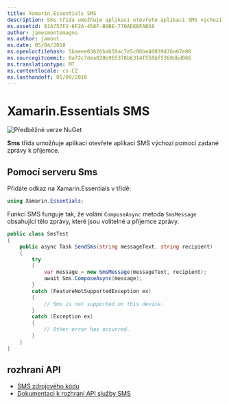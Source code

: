 ```yaml
---
title: Xamarin.Essentials SMS
description: Sms třída umožňuje aplikaci otevřete aplikaci SMS výchozí pomocí zadané zprávy k příjemce.
ms.assetid: 81A757F2-6F2A-458F-B9BE-770ADEBFAB58
author: jamesmontemagno
ms.author: jamont
ms.date: 05/04/2018
ms.openlocfilehash: 5baeee03626ba659ac7e5c06be40039476a67e08
ms.sourcegitcommit: 0a72c7dea020b965378b6314f558bf5360dbd066
ms.translationtype: MT
ms.contentlocale: cs-CZ
ms.lasthandoff: 05/09/2018
---
```

# <a name="xamarinessentials-sms"></a>Xamarin.Essentials SMS

![Předběžné verze NuGet](~/media/shared/pre-release.png)

**Sms** třída umožňuje aplikaci otevřete aplikaci SMS výchozí pomocí zadané zprávy k příjemce.

## <a name="using-sms"></a>Pomocí serveru Sms

Přidáte odkaz na Xamarin.Essentials v třídě:

```csharp
using Xamarin.Essentials;
```

Funkci SMS funguje tak, že volání `ComposeAsync` metoda `SmsMessage` obsahující tělo zprávy, které jsou volitelné a příjemce zprávy.

```csharp
public class SmsTest
{
    public async Task SendSms(string messageText, string recipient)
    {
        try
        {
            var message = new SmsMessage(messageText, recipient);
            await Sms.ComposeAsync(message);
        }
        catch (FeatureNotSupportedException ex)
        {
            // Sms is not supported on this device.
        }
        catch (Exception ex)
        {
            // Other error has occurred.
        }
    }
}
```

## <a name="api"></a>rozhraní API

- [SMS zdrojového kódu](https://github.com/xamarin/Essentials/tree/master/Essentials/Sms)
- [Dokumentaci k rozhraní API služby SMS](xref:Xamarin.Essentials.Sms)
